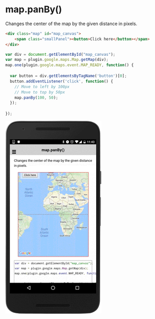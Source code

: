 # map.panBy()

Changes the center of the map by the given distance in pixels.

```html
<div class="map" id="map_canvas">
    <span class="smallPanel"><button>Click here</button></span>
</div>
```

```js
var div = document.getElementById("map_canvas");
var map = plugin.google.maps.Map.getMap(div);
map.one(plugin.google.maps.event.MAP_READY, function() {

  var button = div.getElementsByTagName('button')[0];
  button.addEventListener('click', function() {
    // Move to left by 100px
    // Move to top by 50px
    map.panBy(100, 50);
  });

});
```

![](image.gif)

